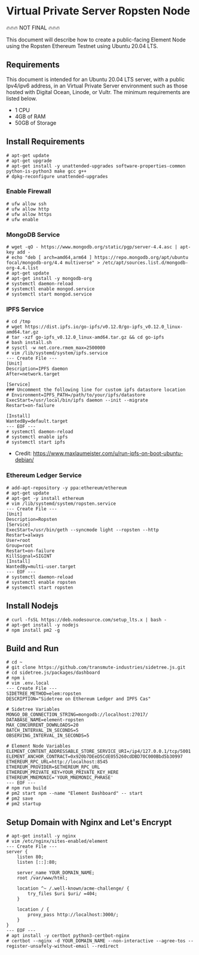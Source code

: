 # Virtual Private Server Ropsten Node

🔥🔥🔥 NOT FINAL 🔥🔥🔥

This document will describe how to create a public-facing Element Node
using the Ropsten Ethereum Testnet using Ubuntu 20.04 LTS.

## Requirements

This document is intended for an Ubuntu 20.04 LTS server, with 
a public Ipv4/ipv6 address, in an Virtual Private Server environment
such as those hosted with Digital Ocean, Linode, or Vultr. The
minimum requirements are listed below.  

- 1 CPU
- 4GB of RAM
- 50GB of Storage

## Install Requirements

```
# apt-get update
# apt-get upgrade
# apt-get install -y unattended-upgrades software-properties-common python-is-python3 make gcc g++
# dpkg-reconfigure unattended-upgrades
```

### Enable Firewall

```
# ufw allow ssh
# ufw allow http
# ufw allow https
# ufw enable
```

### MongoDB Service

```
# wget -qO - https://www.mongodb.org/static/pgp/server-4.4.asc | apt-key add -
# echo "deb [ arch=amd64,arm64 ] https://repo.mongodb.org/apt/ubuntu focal/mongodb-org/4.4 multiverse" > /etc/apt/sources.list.d/mongodb-org-4.4.list
# apt-get update
# apt-get install -y mongodb-org
# systemctl daemon-reload
# systemctl enable mongod.service
# systemctl start mongod.service
```

### IPFS Service

```
# cd /tmp
# wget https://dist.ipfs.io/go-ipfs/v0.12.0/go-ipfs_v0.12.0_linux-amd64.tar.gz
# tar -xzf go-ipfs_v0.12.0_linux-amd64.tar.gz && cd go-ipfs
# bash install.sh
# sysctl -w net.core.rmem_max=2500000
# vim /lib/systemd/system/ipfs.service
--- Create File ---
[Unit]
Description=IPFS daemon
After=network.target

[Service]
### Uncomment the following line for custom ipfs datastore location
# Environment=IPFS_PATH=/path/to/your/ipfs/datastore
ExecStart=/usr/local/bin/ipfs daemon --init --migrate
Restart=on-failure

[Install]
WantedBy=default.target
--- EOF ---
# systemctl daemon-reload
# systemctl enable ipfs
# systemctl start ipfs
```
* Credit: https://www.maxlaumeister.com/u/run-ipfs-on-boot-ubuntu-debian/

### Ethereum Ledger Service

```
# add-apt-repository -y ppa:ethereum/ethereum
# apt-get update
# apt-get -y install ethereum
# vim /lib/systemd/system/ropsten.service
--- Create File ---
[Unit]
Description=Ropsten
[Service]
ExecStart=/usr/bin/geth --syncmode light --ropsten --http
Restart=always
User=root
Group=root
Restart=on-failure
KillSignal=SIGINT
[Install]
WantedBy=multi-user.target
--- EOF ---
# systemctl daemon-reload
# systemctl enable ropsten
# systemctl start ropsten
```

## Install Nodejs

```
# curl -fsSL https://deb.nodesource.com/setup_lts.x | bash -
# apt-get install -y nodejs
# npm install pm2 -g
```

## Build and Run

```
# cd ~
# git clone https://github.com/transmute-industries/sidetree.js.git
# cd sidetree.js/packages/dashboard
# npm i
# vim .env.local
--- Create File ---
SIDETREE_METHOD=elem:ropsten
DESCRIPTION="Sidetree on Ethereum Ledger and IPFS Cas"

# Sidetree Variables
MONGO_DB_CONNECTION_STRING=mongodb://localhost:27017/
DATABASE_NAME=element-ropsten
MAX_CONCURRENT_DOWNLOADS=20
BATCH_INTERVAL_IN_SECONDS=5
OBSERVING_INTERVAL_IN_SECONDS=5

# Element Node Variables
ELEMENT_CONTENT_ADDRESSABLE_STORE_SERVICE_URI=/ip4/127.0.0.1/tcp/5001
ELEMENT_ANCHOR_CONTRACT=0x920b7DEeD5CdE055260cdDBD70C000Bbd5b30997
ETHEREUM_RPC_URL=http://localhost:8545
ETHEREUM_PROVIDER=$ETHEREUM_RPC_URL
ETHEREUM_PRIVATE_KEY=YOUR_PRIVATE_KEY_HERE
ETHEREUM_MNEMONIC='YOUR_MNEMONIC_PHRASE'
--- EOF ---
# npm run build
# pm2 start npm --name "Element Dashboard" -- start
# pm2 save
# pm2 startup
```

## Setup Domain with Nginx and Let's Encrypt

```
# apt-get install -y nginx
# vim /etc/nginx/sites-enabled/element
--- Create File ---
server {
    listen 80;
    listen [::]:80;

    server_name YOUR_DOMAIN_NAME;
    root /var/www/html;

    location ^~ /.well-known/acme-challenge/ {
        try_files $uri $uri/ =404;    
    }
    
    location / {
        proxy_pass http://localhost:3000/;
    }
}
--- EOF ---
# apt install -y certbot python3-certbot-nginx
# certbot --nginx -d YOUR_DOMAIN_NAME --non-interactive --agree-tos --register-unsafely-without-email --redirect
```